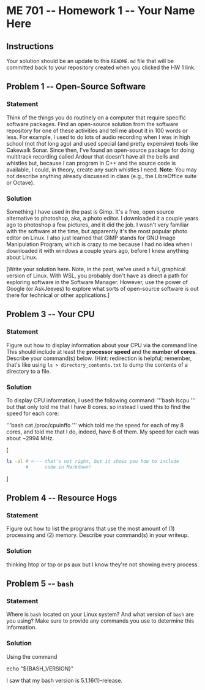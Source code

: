 # ME 701 -- Homework 1 -- Your Name Here

## Instructions

Your solution should be an update to this `README.md` file that will be
committed back to your repository created when you clicked the HW 1 link.

## Problem 1 -- Open-Source Software

### Statement

Think of the things you do routinely on a computer that require
specific software packages.  Find an
open-source solution from the software repository
for one of these activities and tell me about it in 100 words or less.
For example, I used to do lots of audio recording when I was in
high school (not *that* long ago) and used special (and
pretty expensive) tools like
Cakewalk Sonar.  Since then, I've found an
open-source package for doing multitrack
recording called Ardour that doesn't have all the bells and
whistles but, because I can program in C++ and the
source code is available, I could, in theory,
create any such whistles I need.  **Note**: You may not
describe anything already discussed in class (e.g., the LibreOffice suite
or Octave).

### Solution

Something I have used in the past is Gimp. It's a free, open source alternative to photoshop, aka, a photo editor. I downloaded it a couple years ago to photoshop a few pictures, and it did the job. I wasn't very familiar with the software at the time, but apparently it's the most popular photo editor on Linux. I also just learned that GIMP stands for GNU Image Manipulation Program, which is crazy to me because I had no idea when i downloaded it with windows a couple years ago, before I knew anything about Linux.

[Write your solution here.  Note, in the past, we've used a full, graphical
version of Linux.  With WSL, you probably don't have as direct a path for
exploring software in the Software Manager.  However, use the power of
Google (or AskJeeves) to explore what sorts of open-source software is out
there for technical or other applications.]


## Problem 3 -- Your CPU

### Statement

Figure out how to display information about your CPU via the
command line.  This should include at least the **processor
speed** and the **number of cores**.  Describe your command(s) below.
(Hint: redirection is helpful; remember, that's like
using `ls > directory_contents.txt` to dump the contents of a directory to a file.

### Solution

To display CPU information, I used the following command:
'''bash
lscpu
'''
but that only told me that I have 8 cores. so instead I used this to find the speed for each core:

'''bash
cat /proc/cpuinffo
'''
which told me the speed for each of my 8 cores, and told me that I do, indeed, have 8 of them. My speed for each was about ~2994 MHz.

[
```bash
ls -al # <--- that's not right, but it shows you how to include
       #      code in Markdown!
```
]

## Problem 4 -- Resource Hogs

### Statement

Figure out how to list the programs that use the most
amount of (1) processing and (2) memory.  Describe your command(s)
in your writeup.

### Solution

thinking htop or top or ps aux but I know they're not showing every process.


## Problem 5 -- `bash`

### Statement

Where is `bash` located on your Linux system?  And what version of
`bash` are you using?  Make sure to provide any commands you use to
determine this information.

### Solution
Using the command 

echo "${BASH_VERSION}"

I saw that my bash version is 5.1.16(1)-release.

